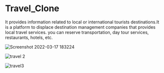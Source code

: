 # Travel_Clone

It provides information related to local or international tourists destinations.It is a platform to displace destination management companies that provides local travel services. you can reserve transportation, day tour services, restaurants, hotels, etc.

![Screenshot 2022-03-17 183224](https://user-images.githubusercontent.com/87033076/158814456-2a874d56-9b01-4c2f-8c11-afde3f05f115.png)


![travel 2](https://user-images.githubusercontent.com/87033076/158814505-e397f35b-82ae-4c96-8be7-c3ddd2ecbe9c.png)


![travel3](https://user-images.githubusercontent.com/87033076/158814510-829b7934-bb8e-4daf-a47c-7f59c7bc3a8d.png)
